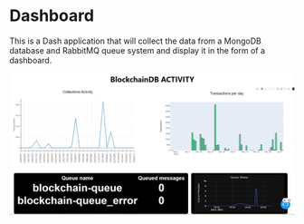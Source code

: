 # Dashboard
This is a Dash application that will collect the data from a MongoDB database and RabbitMQ queue system and display it in the form of a dashboard.

![Dashboard](https://github.com/FCryptoFx/mongoDB-Dashboard/blob/main/img/Dashboard1.PNG)
